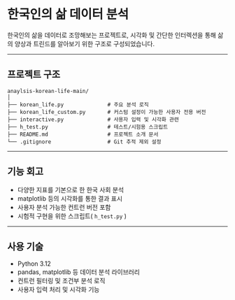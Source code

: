 # 한국인의 삶 데이터 분석

한국인의 삶을 데이터로 조망해보는 프로젝트로, 시각화 및 간단한 인터렉션을 통해 삶의 양상과 트린드를 알아보기 위한 구조로 구성되었습니다.

---

## 프로젝트 구조

```
anaylsis-korean-life-main/
│
├── korean_life.py              # 주요 분석 로직
├── korean_life_custom.py       # 커스텀 설정이 가능한 사용자 전용 버전
├── interactive.py              # 사용자 입력 및 시각화 관련
├── h_test.py                   # 테스트/시험용 스크립트
├── README.md                   # 프로젝트 소개 문서
└── .gitignore                  # Git 추적 제외 설정
```

---

## 기능 회고

- 다양한 지표를 기본으로 한 한국 사회 분석
- matplotlib 등의 시각화를 통한 결과 표시
- 사용자 분석 가능한 컨트런 버전 포함
- 시험적 구현을 위한 스크립트(
`h_test.py`
)

---

## 사용 기술

- Python 3.12
- pandas, matplotlib 등 데이터 분석 라이브러리
- 컨트런 필터링 및 조건부 분석 로직
- 사용자 입력 처리 및 시각화 기능
